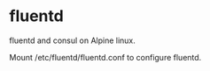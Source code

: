 # fluentd
fluentd and consul on Alpine linux.

Mount /etc/fluentd/fluentd.conf to configure fluentd.